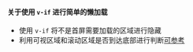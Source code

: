 #### 关于使用 `v-if` 进行简单的懒加载
- 使用 `v-if` 将不是首屏需要加载的区域进行隐藏
- 利用可视区域和滚动区域是否到达底部进行判断[可参考](./src/views/Home.vue)
